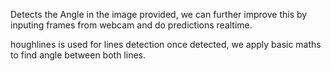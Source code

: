 Detects the Angle in the image provided, we can further improve this by inputing frames from webcam and do predictions realtime.

houghlines is used for lines detection once detected, we apply basic maths to find angle between both lines.
